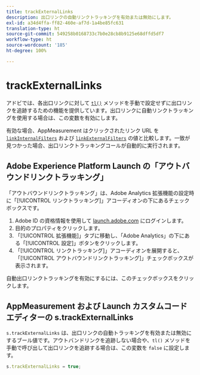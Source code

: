```yaml
---
title: trackExternalLinks
description: 出口リンクの自動リンクトラッキングを有効または無効にします。
exl-id: a34d4ffa-ff82-460e-af7d-1a4be85fc631
translation-type: ht
source-git-commit: 549258b0168733c7b0e28cb8b9125e68dffd5df7
workflow-type: ht
source-wordcount: '185'
ht-degree: 100%

---
```


# trackExternalLinks

アドビでは、各出口リンクに対して [`tl()`](../functions/tl-method.md) メソッドを手動で設定せずに出口リンクを追跡するための機能を提供しています。出口リンクに自動リンクトラッキングを使用する場合は、この変数を有効にします。

有効な場合、AppMeasurement はクリックされたリンク URL を [`linkInternalFilters`](linkinternalfilters.md) および [`linkExternalFilters`](linkexternalfilters.md) の値と比較します。一致が見つかった場合、出口リンクトラッキングコールが自動的に実行されます。

## Adobe Experience Platform Launch の「アウトバウンドリンクトラッキング」

「アウトバウンドリンクトラッキング」は、Adobe Analytics 拡張機能の設定時に「[!UICONTROL リンクトラッキング]」アコーディオンの下にあるチェックボックスです。

1. Adobe ID の資格情報を使用して [launch.adobe.com](https://launch.adobe.com) にログインします。
2. 目的のプロパティをクリックします。
3. 「[!UICONTROL 拡張機能]」タブに移動し、「Adobe Analytics」の下にある「[!UICONTROL 設定]」ボタンをクリックします。
4. 「[!UICONTROL リンクトラッキング]」アコーディオンを展開すると、「[!UICONTROL アウトバウンドリンクトラッキング]」チェックボックスが表示されます。

自動出口リンクトラッキングを有効にするには、このチェックボックスをクリックします。

## AppMeasurement および Launch カスタムコードエディターの s.trackExternalLinks

`s.trackExternalLinks` は、出口リンクの自動トラッキングを有効または無効にするブール値です。アウトバンドリンクを追跡しない場合や、`tl()` メソッドを手動で呼び出して出口リンクを追跡する場合は、この変数を `false` に設定します。

```js
s.trackExternalLinks = true;
```
